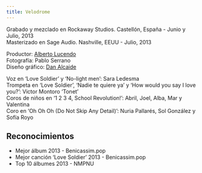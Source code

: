 ```yaml
---
title: Velodrome
---
```


Grabado y mezclado en Rockaway Studios. Castellón, España - Junio y Julio, 2013<br>
Masterizado en Sage Audio. Nashville, EEUU - Julio, 2013

Productor: [Alberto Lucendo](https://www.albertolucendo.com)<br>
Fotografía: Pablo Serrano<br>
Diseño gráfico: [Dan Alcaide](https://www.danalcaide.com)<br>

Voz en ‘Love Soldier’ y ‘No-light men’: Sara Ledesma<br>
Trompeta en ‘Love Soldier’, ‘Nadie te quiere ya’ y ‘How would you say I love you?’: Victor Montoro ‘Tonet’<br>
Coros de niños en ‘1 2 3 4, School Revolution!’: Abril, Joel, Alba, Mar y Valentina<br>
Coro en ‘Oh Oh Oh (Do Not Skip Any Detail)’: Nuria Pallarés, Sol González y Sofía Royo<br>

## Reconocimientos

- Mejor álbum 2013 - Benicassim.pop
- Mejor canción ‘Love Soldier’ 2013 - Benicassim.pop
- Top 10 álbumes 2013 - NMPNU
